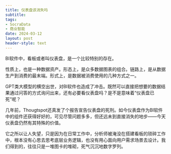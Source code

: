 ```yaml
---
title: 仪表盘该消失吗
subtitle: 
tags: 
- SocraData
- 商业智能
date: 2024-03-12
layout: post
header-style: text
---
```


BI软件中，看板或者叫仪表盘，是一个比较特别的存在。

性质上，也是一种数据资产。形态上，是众多数据图表的组合。链路上，是从数据生产到消费的最末端。形式上，是数据被消费使用的几种方式之一。

GPT类大模型的横空出世，对BI软件也造成了冲击。既然可以直接把想要的数据结果通过问答的方式询问出来，还有必要看仪表盘吗？是不是意味着“仪表盘已死”呢？

几年前，Thougtspot还真发了个报告宣告仪表盘的死刑。如今仪表盘作为BI软件中的组件还获得好好的，可见尽管问题多多，但还远未到直接消失的地步——今天仪表盘仍然有其特殊的价值。

它之所以让人失望，只是因为在日常工作中，分析师被淹没在搭建看板的琐碎工作中，根本没有心思去思考底层业务逻辑，也没有用心面向用户需求场景去设计。我们得到的，往往只是一堆图卡的堆砌，死气沉沉地数字罗列。